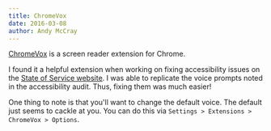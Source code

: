 ```yaml
---
title: ChromeVox
date: 2016-03-08
author: Andy McCray
---
```


[ChromeVox](http://www.chromevox.com/) is a screen reader extension for Chrome.

I found it a helpful extension when working on fixing accessibility issues on the [State of Service website](http://stateoftheservice.apsc.gov.au/). I was able to replicate the voice prompts noted in the accessibility audit. Thus, fixing them was much easier!

One thing to note is that you'll want to change the default voice. The default just seems to cackle at you. You can do this via `Settings > Extensions > ChromeVox > Options`.
